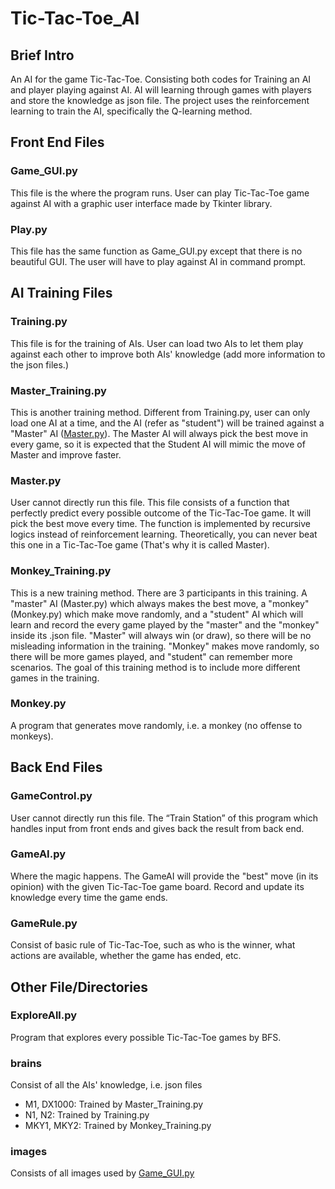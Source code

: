 # Tic-Tac-Toe_AI
## Brief Intro
An AI for the game Tic-Tac-Toe. Consisting both codes for Training an AI and player playing against AI. AI will learning through games with players and store the knowledge as json file.
The project uses the reinforcement learning to train the AI, specifically the Q-learning method.

## Front End Files

### Game_GUI.py
This file is the where the program runs. User can play Tic-Tac-Toe game against AI with a graphic user interface made by Tkinter library. 

### Play.py
This file has the same function as Game_GUI.py except that there is no beautiful GUI. The user will have to play against AI in command prompt.

## AI Training Files

### Training.py
This file is for the training of AIs. User can load two AIs to let them play against each other to improve both AIs' knowledge (add more information to the json files.)

### Master_Training.py
This is another training method. Different from Training.py, user can only load one AI at a time, and the AI (refer as "student") will be trained against a "Master" AI ([Master.py](#master.py)). The Master AI will always pick the best move in every game, so it is expected that the Student AI will mimic the move of Master and improve faster.

### Master.py
User cannot directly run this file. This file consists of a function that perfectly predict every possible outcome of the Tic-Tac-Toe game. It will pick the best move every time. The function is implemented by recursive logics instead of reinforcement learning. Theoretically, you can never beat this one in a Tic-Tac-Toe game (That's why it is called Master).

### Monkey_Training.py
This is a new training method. There are 3 participants in this training. A "master" AI (Master.py) which always makes the best move, a "monkey" (Monkey.py) which make move randomly, and a "student" AI which will learn and record the every game played by the "master" and the "monkey" inside its .json file. "Master" will always win (or draw), so there will be no misleading information in the training. "Monkey" makes move randomly, so there will be more games played, and "student" can remember more scenarios. The goal of this training method is to include more different games in the training.

### Monkey.py
A program that generates move randomly, i.e. a monkey (no offense to monkeys).

## Back End Files

### GameControl.py
User cannot directly run this file. The “Train Station” of this program which handles input from front ends and gives back the result from back end.

### GameAI.py
Where the magic happens. The GameAI will provide the "best" move (in its opinion) with the given Tic-Tac-Toe game board. Record and update its knowledge every time the game ends.

### GameRule.py
Consist of basic rule of Tic-Tac-Toe, such as who is the winner, what actions are available, whether the game has ended, etc.

## Other File/Directories

### ExploreAll.py
Program that explores every possible Tic-Tac-Toe games by BFS.

### brains
Consist of all the AIs' knowledge, i.e. json files
- M1, DX1000: Trained by Master_Training.py
- N1, N2: Trained by Training.py
- MKY1, MKY2: Trained by Monkey_Training.py

### images
Consists of all images used by [Game_GUI.py](#game_gui.py)
